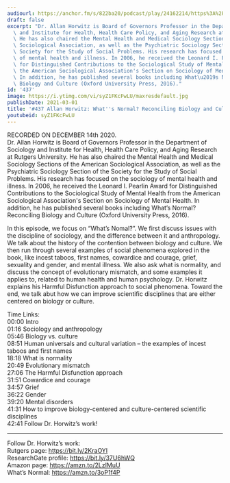 ```yaml
---
audiourl: https://anchor.fm/s/822ba20/podcast/play/24162214/https%3A%2F%2Fd3ctxlq1ktw2nl.cloudfront.net%2Fstaging%2F2020-11-18%2F19327b53-a552-e9cc-2149-78b48ea35317.m4a
draft: false
excerpt: "Dr. Allan Horwitz is Board of Governors Professor in the Department of Sociology\
  \ and Institute for Health, Health Care Policy, and Aging Research at Rutgers University.\
  \ He has also chaired the Mental Health and Medical Sociology Sections of the American\
  \ Sociological Association, as well as the Psychiatric Sociology Section of the\
  \ Society for the Study of Social Problems. His research has focused on the sociology\
  \ of mental health and illness. In 2006, he received the Leonard I. Pearlin Award\
  \ for Distinguished Contributions to the Sociological Study of Mental Health from\
  \ the American Sociological Association's Section on Sociology of Mental Health.\
  \ In addition, he has published several books including What\u2019s Normal? Reconciling\
  \ Biology and Culture (Oxford University Press, 2016)."
id: '437'
image: https://i.ytimg.com/vi/syZ1FKcFwLU/maxresdefault.jpg
publishDate: 2021-03-01
title: '#437 Allan Horwitz: What''s Normal? Reconciling Biology and Culture'
youtubeid: syZ1FKcFwLU
---
```

<div class="timelinks">

RECORDED ON DECEMBER 14th 2020.  
Dr. Allan Horwitz is Board of Governors Professor in the Department of Sociology and Institute for Health, Health Care Policy, and Aging Research at Rutgers University. He has also chaired the Mental Health and Medical Sociology Sections of the American Sociological Association, as well as the Psychiatric Sociology Section of the Society for the Study of Social Problems. His research has focused on the sociology of mental health and illness. In 2006, he received the Leonard I. Pearlin Award for Distinguished Contributions to the Sociological Study of Mental Health from the American Sociological Association's Section on Sociology of Mental Health. In addition, he has published several books including What’s Normal? Reconciling Biology and Culture (Oxford University Press, 2016).

In this episode, we focus on “What’s Nomal?”. We first discuss issues with the discipline of sociology, and the difference between it and anthropology. We talk about the history of the contention between biology and culture. We then run through several examples of social phenomena explored in the book, like incest taboos, first names, cowardice and courage, grief, sexuality and gender, and mental illness. We also ask what is normality, and discuss the concept of evolutionary mismatch, and some examples it applies to, related to human health and human psychology. Dr. Horwitz explains his Harmful Disfunction approach to social phenomena. Toward the end, we talk abut how we can improve scientific disciplines that are either centered on biology or culture.

Time Links:  
<time>00:00</time> Intro  
<time>01:16</time> Sociology and anthropology  
<time>05:46</time> Biology vs. culture  
<time>08:51</time> Human universals and cultural variation – the examples of incest taboos and first names  
<time>18:18</time> What is normality  
<time>20:49</time> Evolutionary mismatch  
<time>27:06</time> The Harmful Disfunction approach  
<time>31:51</time> Cowardice and courage  
<time>34:57</time> Grief  
<time>36:22</time> Gender  
<time>39:20</time> Mental disorders  
<time>41:31</time> How to improve biology-centered and culture-centered scientific disciplines  
<time>42:41</time> Follow Dr. Horwitz’s work!

---

Follow Dr. Horwitz’s work:  
Rutgers page: https://bit.ly/2KraOYI  
ResearchGate profile: https://bit.ly/37U6hWQ  
Amazon page: https://amzn.to/2LzIMuU  
What’s Normal: https://amzn.to/3oP1f4P
</div>

